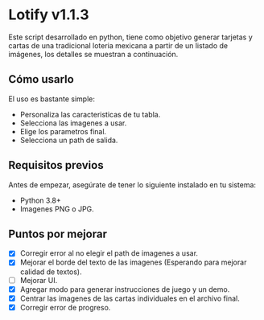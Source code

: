# Lotify v1.1.3
Este script desarrollado en python, tiene como objetivo generar tarjetas y cartas de una tradicional loteria mexicana a partir de un listado de imágenes, los detalles se muestran a  continuación.

## Cómo usarlo
El uso es bastante simple:
- Personaliza las caracteristicas de tu tabla.
- Selecciona las imagenes a usar.
- Elige los parametros final.
- Selecciona un path de salida.


## **Requisitos previos**
Antes de empezar, asegúrate de tener lo siguiente instalado en tu sistema:
- Python 3.8+
- Imagenes PNG o JPG. 

## **Puntos por mejorar**
- [x] Corregir error al no elegir el path de imagenes a usar.
- [x] Mejorar el borde del texto de las imagenes (Esperando para mejorar calidad de textos).
- [ ] Mejorar UI.
- [x] Agregar modo para generar instrucciones de juego y un demo.
- [x] Centrar las imagenes de las cartas individuales en el archivo final.
- [x] Corregir error de progreso.